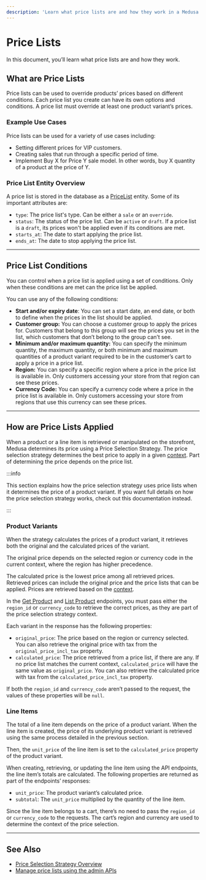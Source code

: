 ```yaml
---
description: 'Learn what price lists are and how they work in a Medusa backend. Price Lists can be used to override product prices based on different conditions.'
---
```


# Price Lists

In this document, you’ll learn what price lists are and how they work.

## What are Price Lists

Price lists can be used to override products’ prices based on different conditions. Each price list you create can have its own options and conditions. A price list must override at least one product variant’s prices.

### Example Use Cases

Price lists can be used for a variety of use cases including:

- Setting different prices for VIP customers.
- Creating sales that run through a specific period of time.
- Implement Buy X for Price Y sale model. In other words, buy X quantity of a product at the price of Y.

### Price List Entity Overview

A price list is stored in the database as a [PriceList](../../references/entities/classes/PriceList.md) entity. Some of its important attributes are:

- `type`: The price list's type. Can be either a `sale` or an `override`.
- `status`: The status of the price list. Can be `active` or `draft`. If a price list is a `draft`, its prices won't be applied even if its conditions are met.
- `starts_at`: The date to start applying the price list.
- `ends_at`: The date to stop applying the price list.

---

## Price List Conditions

You can control when a price list is applied using a set of conditions. Only when these conditions are met can the price list be applied.

You can use any of the following conditions:

- **Start and/or expiry date**: You can set a start date, an end date, or both to define when the prices in the list should be applied.
- **Customer group:** You can choose a customer group to apply the prices for. Customers that belong to this group will see the prices you set in the list, which customers that don’t belong to the group can’t see.
- **Minimum and/or maximum quantity:** You can specify the minimum quantity, the maximum quantity, or both minimum and maximum quantities of a product variant required to be in the customer’s cart to apply a price in a price list.
- **Region:** You can specify a specific region where a price in the price list is available in. Only customers accessing your store from that region can see these prices.
- **Currency Code:** You can specify a currency code where a price in the price list is available in. Only customers accessing your store from regions that use this currency can see these prices.

---

## How are Price Lists Applied

When a product or a line item is retrieved or manipulated on the storefront, Medusa determines its price using a Price Selection Strategy. The price selection strategy determines the best price to apply in a given [context](./price-selection-strategy.md#context-object). Part of determining the price depends on the price list.

:::info

This section explains how the price selection strategy uses price lists when it determines the price of a product variant. If you want full details on how the price selection strategy works, check out this documentation instead.

:::

### Product Variants

When the strategy calculates the prices of a product variant, it retrieves both the original and the calculated prices of the variant.

The original price depends on the selected region or currency code in the current context, where the region has higher precedence.

The calculated price is the lowest price among all retrieved prices. Retrieved prices can include the original price and the price lists that can be applied. Prices are retrieved based on the [context](./price-selection-strategy.md#context-object).

In the [Get Product](https://docs.medusajs.com/api/store#products_getproductsproduct) and [List Product](https://docs.medusajs.com/api/store#products_getproducts) endpoints, you must pass either the `region_id` or `currency_code` to retrieve the correct prices, as they are part of the price selection strategy context.

Each variant in the response has the following properties:

- `original_price`: The price based on the region or currency selected. You can also retrieve the original price with tax from the `original_price_incl_tax` property.
- `calculated_price`: The price retrieved from a price list, if there are any. If no price list matches the current context, `calculated_price` will have the same value as `original_price`. You can also retrieve the calculated price with tax from the `calculated_price_incl_tax` property.

If both the `region_id` and `currency_code` aren’t passed to the request, the values of these properties will be `null`.

### Line Items

The total of a line item depends on the price of a product variant. When the line item is created, the price of its underlying product variant is retrieved using the same process detailed in the previous section.

Then, the `unit_price` of the line item is set to the `calculated_price` property of the product variant.

When creating, retrieving, or updating the line item using the API endpoints, the line item’s totals are calculated. The following properties are returned as part of the endpoints’ responses:

- `unit_price`: The product variant’s calculated price.
- `subtotal`: The `unit_price` multiplied by the quantity of the line item.

Since the line item belongs to a cart, there’s no need to pass the `region_id` or `currency_code` to the requests. The cart’s region and currency are used to determine the context of the price selection.

---

## See Also

- [Price Selection Strategy Overview](./price-selection-strategy.md)
- [Manage price lists using the admin APIs](./admin/manage-price-lists.mdx)
